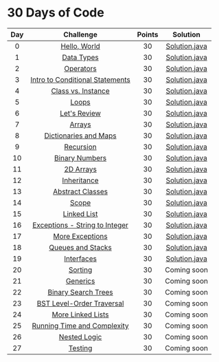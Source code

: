 # 30 Days of Code

| Day |                                                Challenge                                                | Points |                                                                                Solution                                                                                |
|:---:|:-------------------------------------------------------------------------------------------------------:|:------:|:----------------------------------------------------------------------------------------------------------------------------------------------------------------------:|
|  0  | [Hello, World](https://www.hackerrank.com/challenges/30-hello-world)                                    |   30   |            [Solution.java](https://github.com/uurkrtl/HackerRank_solutions/blob/master/30%20Days%20of%20Code/Day%2000%20-%20Hello%2C%20World/Solution.java)            |
|  1  | [Data Types](https://www.hackerrank.com/challenges/30-data-types)                                       |   30   |              [Solution.java](https://github.com/uurkrtl/HackerRank_solutions/blob/master/30%20Days%20of%20Code/Day%2001%20-%20Data%20Types/Solution.java)              |
|  2  | [Operators](https://www.hackerrank.com/challenges/30-operators)                                         |   30   |               [Solution.java](https://github.com/uurkrtl/HackerRank_solutions/blob/master/30%20Days%20of%20Code/Day%2002%20-%20Operators/Solution.java)                |
|  3  | [Intro to Conditional Statements](https://www.hackerrank.com/challenges/30-conditional-statements)      |   30   | [Solution.java](https://github.com/uurkrtl/HackerRank_solutions/blob/master/30%20Days%20of%20Code/Day%2003%20-%20Intro%20to%20Conditional%20Statements/Solution.java)  |
|  4  | [Class vs. Instance](https://www.hackerrank.com/challenges/30-class-vs-instance)                        |   30   |         [Solution.java](https://github.com/uurkrtl/HackerRank_solutions/blob/master/30%20Days%20of%20Code/Day%2004%20-%20Class%20vs.%20Instance/Solution.java)         |
|  5  | [Loops](https://www.hackerrank.com/challenges/30-loops)                                                 |   30   |                 [Solution.java](https://github.com/uurkrtl/HackerRank_solutions/blob/master/30%20Days%20of%20Code/Day%2005%20-%20Loops/Solution.java)                  |
|  6  | [Let's Review](https://www.hackerrank.com/challenges/30-review-loop)                                    |   30   |             [Solution.java](https://github.com/uurkrtl/HackerRank_solutions/blob/master/30%20Days%20of%20Code/Day%2006%20-%20Let's%20Review/Solution.java)             |
|  7  | [Arrays](https://www.hackerrank.com/challenges/30-arrays)                                               |   30   |                 [Solution.java](https://github.com/uurkrtl/HackerRank_solutions/blob/master/30%20Days%20of%20Code/Day%2007%20-%20Arrays/Solution.java)                 |
|  8  | [Dictionaries and Maps](https://www.hackerrank.com/challenges/30-dictionaries-and-maps)                 |   30   |       [Solution.java](https://github.com/uurkrtl/HackerRank_solutions/blob/master/30%20Days%20of%20Code/Day%2008%20-%20Dictionaries%20and%20Maps/Solution.java)        |
|  9  | [Recursion](https://www.hackerrank.com/challenges/30-recursion)                                         |   30   |             [Solution.java](https://github.com/uurkrtl/HackerRank_solutions/blob/master/30%20Days%20of%20Code/Day%2009%20-%20Recursion%203/Solution.java)              |
|  10 | [Binary Numbers](https://www.hackerrank.com/challenges/30-binary-numbers)                               |   30   |            [Solution.java](https://github.com/uurkrtl/HackerRank_solutions/blob/master/30%20Days%20of%20Code/Day%2010%20-%20Binary%20Numbers/Solution.java)            |
|  11 | [2D Arrays](https://www.hackerrank.com/challenges/30-2d-arrays)                                         |   30   |              [Solution.java](https://github.com/uurkrtl/HackerRank_solutions/blob/master/30%20Days%20of%20Code/Day%2011%20-%202D%20Arrays/Solution.java)               |
|  12 | [Inheritance](https://www.hackerrank.com/challenges/30-inheritance)                                     |   30   |              [Solution.java](https://github.com/uurkrtl/HackerRank_solutions/blob/master/30%20Days%20of%20Code/Day%2012%20-%20Inheritance/Solution.java)               |
|  13 | [Abstract Classes](https://www.hackerrank.com/challenges/30-abstract-classes)                           |   30   |           [Solution.java](https://github.com/uurkrtl/HackerRank_solutions/blob/master/30%20Days%20of%20Code/Day%2013%20-%20Abstract%20Classes/Solution.java)           |
|  14 | [Scope](https://www.hackerrank.com/challenges/30-scope)                                                 |   30   |                 [Solution.java](https://github.com/uurkrtl/HackerRank_solutions/blob/master/30%20Days%20of%20Code/Day%2014%20-%20Scope/Solution.java)                  |
|  15 | [Linked List](https://www.hackerrank.com/challenges/30-linked-list)                                     |   30   |             [Solution.java](https://github.com/uurkrtl/HackerRank_solutions/blob/master/30%20Days%20of%20Code/Day%2015%20-%20Linked%20List/Solution.java)              |
|  16 | [Exceptions - String to Integer](https://www.hackerrank.com/challenges/30-exceptions-string-to-integer) |   30   | [Solution.java](https://github.com/uurkrtl/HackerRank_solutions/blob/master/30%20Days%20of%20Code/Day%2016%20-%20Exceptions%20-%20String%20to%20Integer/Solution.java) |
|  17 | [More Exceptions](https://www.hackerrank.com/challenges/30-more-exceptions)                             |   30   |           [Solution.java](https://github.com/uurkrtl/HackerRank_solutions/blob/master/30%20Days%20of%20Code/Day%2017%20-%20More%20Exceptions/Solution.java)            |
|  18 | [Queues and Stacks](https://www.hackerrank.com/challenges/30-queues-stacks)                             |   30   |         [Solution.java](https://github.com/uurkrtl/HackerRank_solutions/blob/master/30%20Days%20of%20Code/Day%2018%20-%20Queues%20and%20Stacks/Solution.java)          |
|  19 | [Interfaces](https://www.hackerrank.com/challenges/30-interfaces)                                       |   30   |                                                                             [Solution.java](https://github.com/uurkrtl/HackerRank_solutions/blob/master/30%20Days%20of%20Code/Day%2019%20-%20Interfaces/Solution.java)                                                                              |
|  20 | [Sorting](https://www.hackerrank.com/challenges/30-sorting)                                             |   30   |                                                                              Coming soon                                                                               |
|  21 | [Generics](https://www.hackerrank.com/challenges/30-generics)                                           |   30   |                                                                              Coming soon                                                                               |
|  22 | [Binary Search Trees](https://www.hackerrank.com/challenges/30-binary-search-trees)                     |   30   |                                                                              Coming soon                                                                               |
|  23 | [BST Level-Order Traversal](https://www.hackerrank.com/challenges/30-binary-trees)                      |   30   |                                                                              Coming soon                                                                               |
|  24 | [More Linked Lists](https://www.hackerrank.com/challenges/30-linked-list-deletion)                      |   30   |                                                                              Coming soon                                                                               |
|  25 | [Running Time and Complexity](https://www.hackerrank.com/challenges/30-running-time-and-complexity)     |   30   |                                                                              Coming soon                                                                               |
|  26 | [Nested Logic](https://www.hackerrank.com/challenges/30-nested-logic)                                   |   30   |                                                                              Coming soon                                                                               |
|  27 | [Testing](https://www.hackerrank.com/challenges/30-testing)                                             |   30   |                                                                              Coming soon                                                                               |
